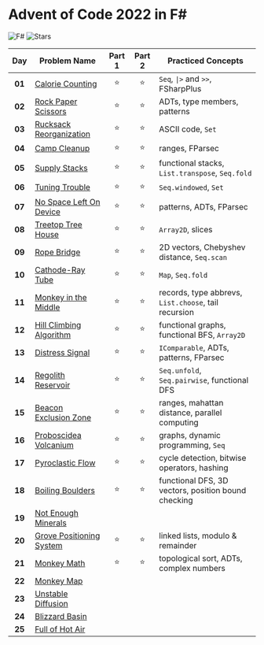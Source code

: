 # Advent of Code 2022 in F#
![F#](https://img.shields.io/badge/F%23-grey?logo=.NET)
![Stars](https://img.shields.io/badge/🌟%20stars-40/50-orange)

|  Day   | Problem Name                                                     | Part 1 | Part 2 | Practiced Concepts                                   |
| :----: | ---------------------------------------------------------------- | :----: | :----: | ---------------------------------------------------- |
| **01** | [Calorie Counting](https://adventofcode.com/2022/day/1)          | :star: | :star: | `Seq`, `\|>` and `>>`, FSharpPlus                    |
| **02** | [Rock Paper Scissors](https://adventofcode.com/2022/day/2)       | :star: | :star: | ADTs, type members, patterns                         |
| **03** | [Rucksack Reorganization](https://adventofcode.com/2022/day/3)   | :star: | :star: | ASCII code, `Set`                                    |
| **04** | [Camp Cleanup](https://adventofcode.com/2022/day/4)              | :star: | :star: | ranges, FParsec                                      |
| **05** | [Supply Stacks](https://adventofcode.com/2022/day/5)             | :star: | :star: | functional stacks, `List.transpose`, `Seq.fold`      |
| **06** | [Tuning Trouble](https://adventofcode.com/2022/day/6)            | :star: | :star: | `Seq.windowed`, `Set`                                |
| **07** | [No Space Left On Device](https://adventofcode.com/2022/day/7)   | :star: | :star: | patterns, ADTs, FParsec                              |
| **08** | [Treetop Tree House](https://adventofcode.com/2022/day/8)        | :star: | :star: | `Array2D`, slices                                    |
| **09** | [Rope Bridge](https://adventofcode.com/2022/day/9)               | :star: | :star: | 2D vectors, Chebyshev distance, `Seq.scan`           |
| **10** | [Cathode-Ray Tube](https://adventofcode.com/2022/day/10)         | :star: | :star: | `Map`, `Seq.fold`                                    |
| **11** | [Monkey in the Middle](https://adventofcode.com/2022/day/11)     | :star: | :star: | records, type abbrevs, `List.choose`, tail recursion |
| **12** | [Hill Climbing Algorithm](https://adventofcode.com/2022/day/12)  | :star: | :star: | functional graphs, functional BFS, `Array2D`         |
| **13** | [Distress Signal](https://adventofcode.com/2022/day/13)          | :star: | :star: | `IComparable`, ADTs, patterns, FParsec               |
| **14** | [Regolith Reservoir](https://adventofcode.com/2022/day/14)       | :star: | :star: | `Seq.unfold`, `Seq.pairwise`, functional DFS         |
| **15** | [Beacon Exclusion Zone](https://adventofcode.com/2022/day/15)    | :star: | :star: | ranges, mahattan distance, parallel computing        |
| **16** | [Proboscidea Volcanium](https://adventofcode.com/2022/day/16)    | :star: | :star: | graphs, dynamic programming, `Seq`                   |
| **17** | [Pyroclastic Flow](https://adventofcode.com/2022/day/17)         | :star: | :star: | cycle detection, bitwise operators, hashing          |
| **18** | [Boiling Boulders](https://adventofcode.com/2022/day/18)         | :star: | :star: | functional DFS, 3D vectors, position bound checking  |
| **19** | [Not Enough Minerals](https://adventofcode.com/2022/day/19)      |        |        |                                                      |
| **20** | [Grove Positioning System](https://adventofcode.com/2022/day/20) | :star: | :star: | linked lists, modulo & remainder                     |
| **21** | [Monkey Math](https://adventofcode.com/2022/day/21)              | :star: | :star: | topological sort, ADTs, complex numbers              |
| **22** | [Monkey Map](https://adventofcode.com/2022/day/22)               |        |        |                                                      |
| **23** | [Unstable Diffusion](https://adventofcode.com/2022/day/23)       |        |        |                                                      |
| **24** | [Blizzard Basin](https://adventofcode.com/2022/day/24)           |        |        |                                                      |
| **25** | [Full of Hot Air](https://adventofcode.com/2022/day/25)          |        |        |                                                      |
